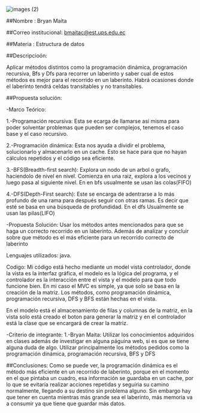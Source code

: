 ![images (2)](https://github.com/user-attachments/assets/3336fbff-1646-46fa-920b-cd77daf396fd)

##Nombre : Bryan Maita

##Correo institucional: bmaitac@est.ups.edu.ec

##Materia : Estructura de datos


##Descripcioón:

Aplicar métodos distintos como la programación dinámica, programación recursiva, Bfs y Dfs para recorrer un laberinto y saber cual de estos métodos es mejor para el recorrido en un laberinto.
Habrá ocasiones donde el laberinto tendrá celdas transitables y no transitables.

##Propuesta solución:

-Marco Teórico:

1.-Programación recursiva: Esta se ecarga de llamarse así misma para poder solventar problemas que pueden ser complejos, tenemos el caso base y el caso recursivo.

2.-Programación dinámica: Esta nos ayuda a dividir el problema, solucionarlo y almacenarlo en un cache. Esto se hace para que no hayan cálculos repetidos y el código sea eficiente.

3.-BFS(Breadth-first search): Explora un nodo de un arbol o grafo, haciendolo de nivel en nivel. Comienza en una raiz, explora a los vecinos y luego pasa al siguiente nivel. En en bfs usualmente se usan las colas(FIFO)

4.-DFS(Depth-First search): Este se encarga de adentrarse a lo más profundo de una rama para después seguir con otras ramas. Es decir que esté se basa en una búsqueda de profundidad. En el dfs Usualmente se usan las pilas(LIFO)

-Propuesta Solución: Usar los métodos antes mencionados para que se haga un correcto recorrido en un laberinto. Además de analizar y concluir sobre que método es el más eficiente para un recorrido correcto de laberinto

Lenguajes utilizados: java.

Codigo: Mi código está hecho mediante un model vista controlador, donde la vista es la interfaz gráfica, el modelo es la lógica del programa, y el controlador es la interacción entre el vista y el modelo para que todo funcione bien. En mi caso el MVC es simple, ya que solo se basa en la creación de la matriz. Los métodos, como programación dinámica, programación recursiva, DFS y BFS están hechas en el vista. 

En el modelo está el almacenamiento de filas y columnas de la  matriz, en la vista solo está creado el boton para generar la matriz y en el controlador está la clase que se encargará de crear la matriz.

-Criterio de integrante: 
1.-Bryan Maita: Utilizar los conocimientos adquiridos en clases además de investigar en alguna páguina web, si es que se tiene alguna duda de algo. Utilizar principalmente los métodos pedidos como la programación dinámica, programación recursiva, BFS y DFS





##Conclusiones: Como se puede ver, la programación dinámica es el método más eficiente en un recorrido de laberinto, porque en el momento en el que pintaba un cuadro, esa información se guardaba en un cache, por lo que se evitaría realizar acciones repetidas y seguiria su camino normalmente, llegando a su destino sin problema alguno. Sin embargo hay que tener en cuenta mientras más grande sea el laberinto, más memoria va a consumir ya que tiene que guardar más datos.



